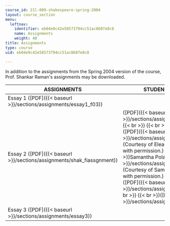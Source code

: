 ```yaml
---
course_id: 21l-009-shakespeare-spring-2004
layout: course_section
menu:
  leftnav:
    identifier: eb04e9c42e58573794cc51ac8607e8c8
    name: Assignments
    weight: 40
title: Assignments
type: course
uid: eb04e9c42e58573794cc51ac8607e8c8

---
```


In addition to the assignments from the Spring 2004 version of the course, Prof. Shankar Raman's assignments may be downloaded.

| ASSIGNMENTS | STUDENT SAMPLES |
| --- | --- |
| Essay 1 ([PDF]({{< baseurl >}}/sections/assignments/essay1_f03)) | &nbsp; |
| Essay 2 ([PDF]({{< baseurl >}}/sections/assignments/shak_fiassgnment)) | ([PDF]({{< baseurl >}}/sections/assignments/rosenberg))  {{< br >}}  {{< br >}}Eleanor Pritchard ([PDF]({{< baseurl >}}/sections/assignments/pritchard)) (Courtesy of Eleanor Pritchard. Used with permission.)  {{< br >}}  {{< br >}}Samantha Polak ([PDF]({{< baseurl >}}/sections/assignments/polak)) (Courtesy of Samantha Polak. Used with permission.)  {{< br >}}  {{< br >}}([PDF]({{< baseurl >}}/sections/assignments/karlik))  {{< br >}}  {{< br >}}([PDF]({{< baseurl >}}/sections/assignments/hutch)) |
| Essay 3 ([PDF]({{< baseurl >}}/sections/assignments/essay3)) |